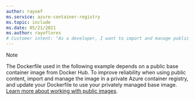 ```yaml
---
author: rayoef
ms.service: azure-container-registry
ms.topic: include
ms.date: 05/21/2021
ms.author: rayoflores
# Customer intent: "As a developer, I want to import and manage public container images in a private registry, so that I can enhance the reliability and security of my containerized applications."
---
```

> [!NOTE]
> The Dockerfile used in the following example depends on a public base container image from Docker Hub. To improve reliability when using public content, import and manage the image in a private Azure container registry, and update your Dockerfile to use your privately managed base image. [Learn more about working with public images](../buffer-gate-public-content.md).